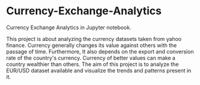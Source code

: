 # Currency-Exchange-Analytics
Currency Exchange Analytics in Jupyter notebook. 

This project is about analyzing the currency datasets taken from yahoo finance. Currency generally changes its value against others with the passage of time. Furthermore, It also depends on the export and conversion rate of the country's currency. Currency of better values can make a country wealthier than others. The aim of this project is to analyze the EUR/USD dataset available and visualize the trends and patterns present in it.
